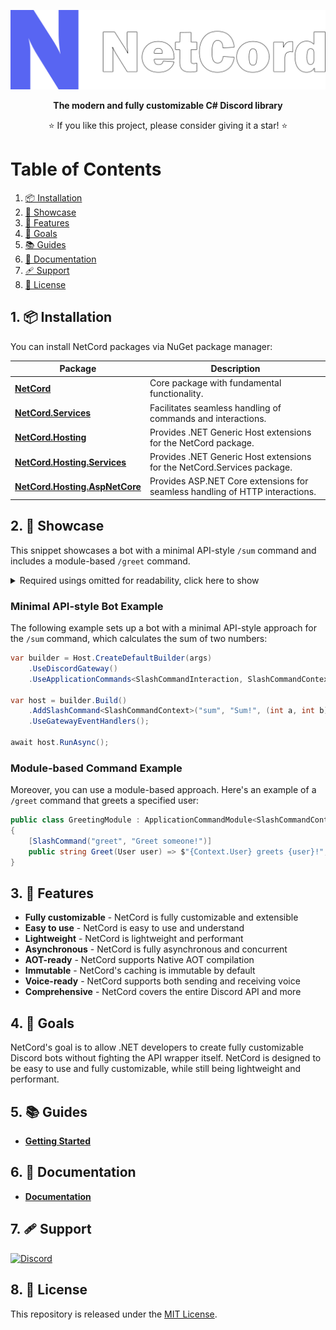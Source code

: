 <p align="center">
    <img src="Resources/Logo/svg/BigOutline.svg" alt="Logo" width="650px">
</p>
<p align="center">
    <b>The modern and fully customizable C# Discord library</b>
</p>

<p align="center">
    ⭐ If you like this project, please consider giving it a star! ⭐
</p>

# Table of Contents

1. [📦 Installation](#1--installation)
2. [🚀 Showcase](#2--showcase)
3. [🎨 Features](#3--features)
4. [🥅 Goals](#4--goals)
5. [📚 Guides](#5--guides)
6. [📄 Documentation](#6--documentation)
7. [🩹 Support](#7--support)
6. [📜 License](#8--license)

## 1. 📦 Installation

You can install NetCord packages via NuGet package manager:

| Package                                                                                     | Description                                                                  |
|---------------------------------------------------------------------------------------------|------------------------------------------------------------------------------|
| **[NetCord](https://www.nuget.org/packages/NetCord)**                                       | Core package with fundamental functionality.                                 |
| **[NetCord.Services](https://www.nuget.org/packages/NetCord.Services)**                     | Facilitates seamless handling of commands and interactions.                  |
| **[NetCord.Hosting](https://www.nuget.org/packages/NetCord.Hosting)**                       | Provides .NET Generic Host extensions for the NetCord package.               |
| **[NetCord.Hosting.Services](https://www.nuget.org/packages/NetCord.Hosting.Services)**     | Provides .NET Generic Host extensions for the NetCord.Services package.      |
| **[NetCord.Hosting.AspNetCore](https://www.nuget.org/packages/NetCord.Hosting.AspNetCore)** | Provides ASP.NET Core extensions for seamless handling of HTTP interactions. |

## 2. 🚀 Showcase

This snippet showcases a bot with a minimal API-style `/sum` command and includes a module-based `/greet` command.

<details>
<summary>Required usings omitted for readability, click here to show</summary>

```cs
using Microsoft.Extensions.Hosting;

using NetCord;
using NetCord.Services.ApplicationCommands;
using NetCord.Hosting.Gateway;
using NetCord.Hosting.Services.ApplicationCommands;
```

</details>

### Minimal API-style Bot Example

The following example sets up a bot with a minimal API-style approach for the `/sum` command, which calculates the sum of two numbers:

```cs
var builder = Host.CreateDefaultBuilder(args)
    .UseDiscordGateway()
    .UseApplicationCommands<SlashCommandInteraction, SlashCommandContext>();

var host = builder.Build()
    .AddSlashCommand<SlashCommandContext>("sum", "Sum!", (int a, int b) => $"{a} + {b} = {a + b}")
    .UseGatewayEventHandlers();

await host.RunAsync();
```

### Module-based Command Example

Moreover, you can use a module-based approach. Here's an example of a `/greet` command that greets a specified user:

```cs
public class GreetingModule : ApplicationCommandModule<SlashCommandContext>
{
    [SlashCommand("greet", "Greet someone!")]
    public string Greet(User user) => $"{Context.User} greets {user}!";
}
```

## 3. 🎨 Features

- **Fully customizable** - NetCord is fully customizable and extensible
- **Easy to use** - NetCord is easy to use and understand
- **Lightweight** - NetCord is lightweight and performant
- **Asynchronous** - NetCord is fully asynchronous and concurrent
- **AOT-ready** - NetCord supports Native AOT compilation
- **Immutable** - NetCord's caching is immutable by default
- **Voice-ready** - NetCord supports both sending and receiving voice
- **Comprehensive** - NetCord covers the entire Discord API and more

## 4. 🥅 Goals

NetCord's goal is to allow .NET developers to create fully customizable Discord bots without fighting the API wrapper itself. NetCord is designed to be easy to use and fully customizable, while still being lightweight and performant.

## 5. 📚 Guides

- **[Getting Started](https://netcord.dev/guides/getting-started/installation.html)**

## 6. 📄 Documentation

- **[Documentation](https://netcord.dev/docs/index.html)**

## 7. 🩹 Support

<a href="https://discord.gg/meaSHTGyUH"><img src="https://discord.com/api/guilds/988888771187581010/widget.png?style=banner2" alt="Discord"></a>

## 8. 📜 License

This repository is released under the [MIT License](LICENSE.md).
